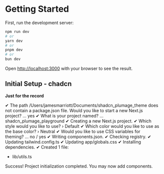 # Getting Started

First, run the development server:

```bash
npm run dev
# or
yarn dev
# or
pnpm dev
# or
bun dev
```

Open [http://localhost:3000](http://localhost:3000) with your browser to see the result.

## Initial Setup - chadcn

**Just for the record**

✔ The path /Users/jamesmarriott/Documents/shadcn_plumage_theme does not contain a package.json file. Would you like to start a new Next.js project? … yes
✔ What is your project named? … shadcn_plumage_playground
✔ Creating a new Next.js project.
✔ Which style would you like to use? › Default
✔ Which color would you like to use as the base color? › Neutral
✔ Would you like to use CSS variables for theming? … no / yes
✔ Writing components.json.
✔ Checking registry.
✔ Updating tailwind.config.ts
✔ Updating app/globals.css
✔ Installing dependencies.
✔ Created 1 file:

- lib/utils.ts

Success! Project initialization completed.
You may now add components.
